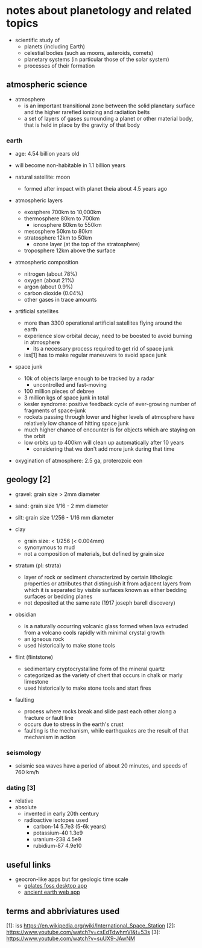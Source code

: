 # notes about planetology and related topics

- scientific study of 
  - planets (including Earth)
  - celestial bodies (such as moons, asteroids, comets)
  - planetary systems (in particular those of the solar system)
  - processes of their formation


## atmospheric science

- atmosphere 
  - is an important transitional zone between the solid planetary surface and the higher rarefied ionizing and radiation belts
  - a set of layers of gases surrounding a planet or other material body, that is held in place by the gravity of that body


### earth

- age: 4.54 billion years old
- will become non-habitable in 1.1 billion years
- natural satellite: moon
  - formed after impact with planet theia about 4.5 years ago

- atmospheric layers
  - exosphere 700km to 10,000km
  - thermosphere 80km to 700km
    - ionosphere 80km to 550km
  - mesosphere 50km to 80km
  - stratosphere 12km to 50km
      - ozone layer (at the top of the stratosphere)
  - troposphere 12km above the surface

- atmospheric composition
  - nitrogen (about 78%)
  - oxygen (about 21%)
  - argon (about 0.9%)
  - carbon dioxide (0.04%)
  - other gases in trace amounts

- artificial satellites
  - more than 3300 operational artificial satellites flying around the earth
  - experience slow orbital decay, need to be boosted to avoid burning in atmosphere
    - its a necessary process required to get rid of space junk
  - iss[1] has to make regular maneuvers to avoid space junk

- space junk
  - 10k of objects large enough to be tracked by a radar
    - uncontrolled and fast-moving
  - 100 million pieces of debree
  - 3 million kgs of space junk in total
  - kesler syndrome: positive feedback cycle of ever-growing number of fragments of space-junk
  - rockets passing through lower and higher levels of atmosphere have relatively low chance of hitting space junk
  - much higher chance of encounter is for objects which are staying on the orbit
  - low orbits up to 400km will clean up automatically after 10 years
    - considering that we don't add more junk during that time

- oxygination of atmosphere: 2.5 ga, proterozoic eon


## geology [2]

- gravel: grain size > 2mm diameter
- sand: grain size 1/16 - 2 mm diameter
- silt: grain size 1/256 - 1/16 mm diameter
- clay
  - grain size: < 1/256 (< 0.004mm)
  - synonymous to mud
  - not a composition of materials, but defined by grain size

- stratum (pl: strata)
  - layer of rock or sediment characterized by certain lithologic properties or attributes that distinguish it from adjacent layers from which it is separated by visible surfaces known as either bedding surfaces or bedding planes
  - not deposited at the same rate (1917 joseph barell discovery)

- obsidian
  - is a naturally occurring volcanic glass formed when lava extruded from a volcano cools rapidly with minimal crystal growth
  - an igneous rock
  - used historically to make stone tools

- flint (flintstone)
  - sedimentary cryptocrystalline form of the mineral quartz 
  - categorized as the variety of chert that occurs in chalk or marly limestone
  - used historically to make stone tools and start fires

- faulting
  - process where rocks break and slide past each other along a fracture or fault line
  - occurs due to stress in the earth's crust
  - faulting is the mechanism, while earthquakes are the result of that mechanism in action


### seismology

- seismic sea waves have a period of about 20 minutes, and speeds of 760 km/h


### dating [3]

- relative
- absolute
  - invented in early 20th century
  - radioactive isotopes used
    - carbon-14     5.7e3 (5-6k years)
    - potassium-40  1.3e9
    - uranium-238   4.5e9
    - rubidium-87   4.9e10


## useful links

- geocron-like apps but for geologic time scale
  - [gplates foss desktop app](https://www.gplates.org/)
  - [ancient earth web app](https://dinosaurpictures.org/ancient-earth)


## terms and abbriviatures used

[1]: iss https://en.wikipedia.org/wiki/International_Space_Station 
[2]: https://www.youtube.com/watch?v=csEdTdwhmVI&t=53s
[3]: https://www.youtube.com/watch?v=suUX9-JAwNM